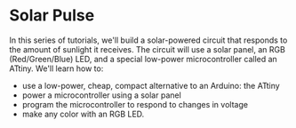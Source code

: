 Solar Pulse
===========
In this series of tutorials, we'll build a solar-powered circuit that responds to the amount of sunlight it receives. The circuit will use a solar panel, an RGB (Red/Green/Blue) LED, and a special low-power microcontroller called an ATtiny. We'll learn how to:

* use a low-power, cheap, compact alternative to an Arduino: the ATtiny
* power a microcontroller using a solar panel
* program the microcontroller to respond to changes in voltage
* make any color with an RGB LED. 

